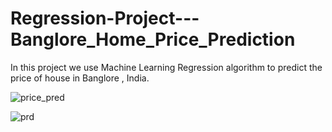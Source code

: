 # Regression-Project---Banglore_Home_Price_Prediction

<p>In this project we use Machine Learning Regression algorithm to predict the price of house in Banglore , India.<p>

![price_pred](https://user-images.githubusercontent.com/83868776/185730909-e75c6537-cdeb-484f-8010-35d4030cbb0f.png)

![prd](https://user-images.githubusercontent.com/83868776/185730936-918b77d2-0c4c-44ad-9789-6b2746ab8a39.png)
